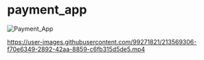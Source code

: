 # payment_app


![Payment_App](https://user-images.githubusercontent.com/99271821/213567359-0b452eb2-6a31-44d5-843c-c53162b85a08.png)




https://user-images.githubusercontent.com/99271821/213569306-f70e6349-2892-42aa-8859-c6fb315d5de5.mp4

